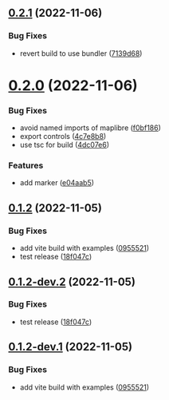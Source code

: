 ## [0.2.1](https://github.com/shishkin/solid-maplibre/compare/v0.2.0...v0.2.1) (2022-11-06)


### Bug Fixes

* revert build to use bundler ([7139d68](https://github.com/shishkin/solid-maplibre/commit/7139d681a1cd4657c09a1fd1c34b0681a3553361))

# [0.2.0](https://github.com/shishkin/solid-maplibre/compare/v0.1.2...v0.2.0) (2022-11-06)


### Bug Fixes

* avoid named imports of maplibre ([f0bf186](https://github.com/shishkin/solid-maplibre/commit/f0bf18673373c3c27c6e92c78ba1e1239755ffe1))
* export controls ([4c7e8b8](https://github.com/shishkin/solid-maplibre/commit/4c7e8b80dee248d09b6145d643d5391231cd433e))
* use tsc for build ([4dc07e6](https://github.com/shishkin/solid-maplibre/commit/4dc07e6568234238439ada4b116a27d7f8329cb0))


### Features

* add marker ([e04aab5](https://github.com/shishkin/solid-maplibre/commit/e04aab5ba6ae5354ede6b9912045d4dbc4be8ae8))

## [0.1.2](https://github.com/shishkin/solid-maplibre/compare/v0.1.1...v0.1.2) (2022-11-05)


### Bug Fixes

* add vite build with examples ([0955521](https://github.com/shishkin/solid-maplibre/commit/095552152100dfed8ffd7d5bfa4d3c98ca04eff3))
* test release ([18f047c](https://github.com/shishkin/solid-maplibre/commit/18f047ce33501f65cbcc06ca618df9b9f64bdf87))

## [0.1.2-dev.2](https://github.com/shishkin/solid-maplibre/compare/v0.1.2-dev.1...v0.1.2-dev.2) (2022-11-05)


### Bug Fixes

* test release ([18f047c](https://github.com/shishkin/solid-maplibre/commit/18f047ce33501f65cbcc06ca618df9b9f64bdf87))

## [0.1.2-dev.1](https://github.com/shishkin/solid-maplibre/compare/v0.1.1...v0.1.2-dev.1) (2022-11-05)


### Bug Fixes

* add vite build with examples ([0955521](https://github.com/shishkin/solid-maplibre/commit/095552152100dfed8ffd7d5bfa4d3c98ca04eff3))
